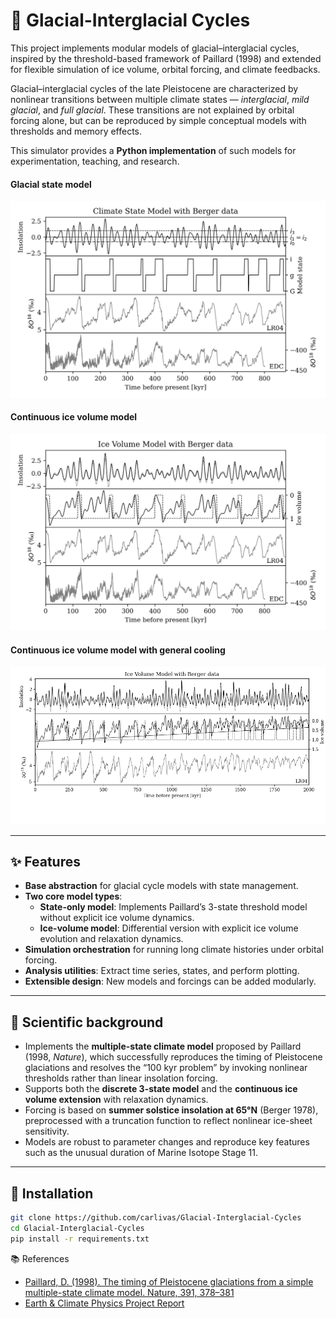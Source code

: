 # 🧊 Glacial-Interglacial Cycles

This project implements modular models of glacial–interglacial cycles, inspired by the threshold-based framework of Paillard (1998) and extended for flexible simulation of ice volume, orbital forcing, and climate feedbacks.

Glacial–interglacial cycles of the late Pleistocene are characterized by nonlinear transitions between multiple climate states — *interglacial*, *mild glacial*, and *full glacial*. These transitions are not explained by orbital forcing alone, but can be reproduced by simple conceptual models with thresholds and memory effects.  

This simulator provides a **Python implementation** of such models for experimentation, teaching, and research.
#### Glacial state model
<img src="figs/paillard_model1_berger.png" alt="Paillard Model 1" width="600"/>

#### Continuous ice volume model
<img src="figs/paillard_model2_berger.png" alt="Paillard Model 2" width="600"/>

#### Continuous ice volume model with general cooling
<img src="figs/paillard_model3_berger.png" alt="Paillard Model 3" width="900"/>

---

## ✨ Features
- **Base abstraction** for glacial cycle models with state management.
- **Two core model types**:
  - **State-only model**: Implements Paillard’s 3-state threshold model without explicit ice volume dynamics.
  - **Ice-volume model**: Differential version with explicit ice volume evolution and relaxation dynamics.
- **Simulation orchestration** for running long climate histories under orbital forcing.
- **Analysis utilities**: Extract time series, states, and perform plotting.
- **Extensible design**: New models and forcings can be added modularly.

---

## 📖 Scientific background
- Implements the **multiple-state climate model** proposed by Paillard (1998, *Nature*), which successfully reproduces the timing of Pleistocene glaciations and resolves the “100 kyr problem” by invoking nonlinear thresholds rather than linear insolation forcing.
- Supports both the **discrete 3-state model** and the **continuous ice volume extension** with relaxation dynamics.
- Forcing is based on **summer solstice insolation at 65°N** (Berger 1978), preprocessed with a truncation function to reflect nonlinear ice-sheet sensitivity.
- Models are robust to parameter changes and reproduce key features such as the unusual duration of Marine Isotope Stage 11.

---

## 🚀 Installation
```bash
git clone https://github.com/carlivas/Glacial-Interglacial-Cycles
cd Glacial-Interglacial-Cycles
pip install -r requirements.txt
```

📚 References
- [Paillard, D. (1998). The timing of Pleistocene glaciations from a simple multiple-state climate model. Nature, 391, 378–381](https://github.com/carlivas/Glacial-Interglacial-Cycles/blob/main/documents/Paillard_1998_Nature.pdf)
- [Earth & Climate Physics Project Report](https://github.com/carlivas/Glacial-Interglacial-Cycles/blob/main/documents/Earth_and_Climate_Physics_Project.pdf)

